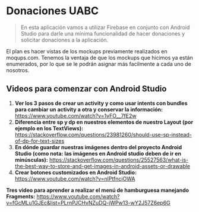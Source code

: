 # Donaciones UABC
> En esta aplicación vamos a utilizar Firebase en conjunto con Android Studio para darle una mínima funcionalidad de hacer donaciones y solicitar donaciones a la aplicación.

El plan es hacer vistas de los mockups previamente realizados en moqups.com. Tenemos la ventaja de que los mockups que hicimos ya están enumerados, por lo que se le podrán asignar más facilmente a cada uno de nosotros.

## Videos para comenzar con Android Studio
1. **Ver los 3 pasos de crear un activity y como usar intents con bundles para cambiar un activity a otra y conservar la información:** https://www.youtube.com/watch?v=1vFO__7fE2w
2. **Diferencia entre sp y dp en nuestros elementos de nuestro Layout (por ejemplo en los TextViews):** https://stackoverflow.com/questions/23981260/should-use-sp-instead-of-dp-for-text-sizes
3. **En dónde guardar nuestras imágenes dentro del proyecto Android Studio (como nota: las imágenes en Android studio deben de ir en minúsculas):** https://stackoverflow.com/questions/25527563/what-is-the-best-way-to-store-and-get-images-in-android-assets-or-drawable
4. **Crear botones customizados en Android Studio:** https://www.youtube.com/watch?v=nlPtfncjOWA

**Tres video para aprender a realizar el menú de hamburguesa manejando Fragments:**
https://www.youtube.com/watch?v=fGcMLu1GJEc&list=PLrnPJCHvNZuDQ-jWPw13-wY2J57Z6ep6G

